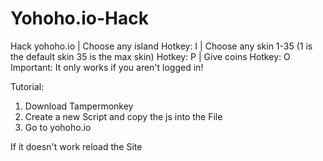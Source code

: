 # Yohoho.io-Hack
Hack yohoho.io | Choose any island Hotkey: I | Choose any skin 1-35 (1 is the default skin 35 is the max skin) Hotkey: P | Give coins Hotkey: O
Important: It only works if you aren't logged in!

Tutorial:
1. Download Tampermonkey
2. Create a new Script and copy the js into the File
3. Go to yohoho.io

If it doesn't work reload the Site

